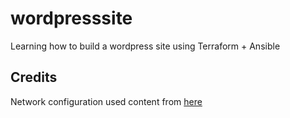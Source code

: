 # wordpresssite
Learning how to build a wordpress site using Terraform + Ansible

## Credits
Network configuration used content from [here](https://nickcharlton.net/posts/terraform-aws-vpc.html)
